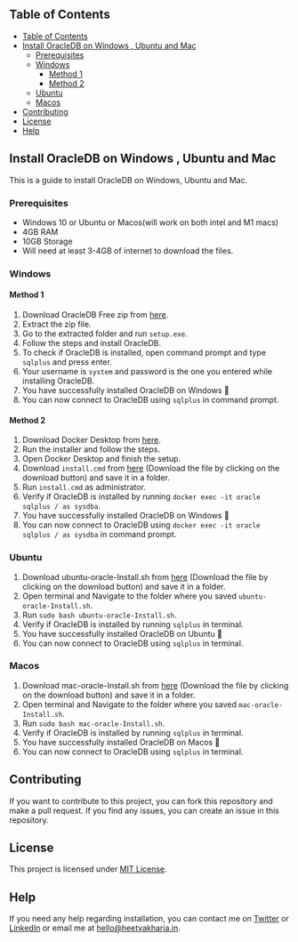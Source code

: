 ## Table of Contents
- [Table of Contents](#table-of-contents)
- [Install OracleDB on Windows , Ubuntu and Mac](#install-oracledb-on-windows--ubuntu-and-mac)
  - [Prerequisites](#prerequisites)
  - [Windows](#windows)
    - [Method 1](#method-1)
    - [Method 2](#method-2)
  - [Ubuntu](#ubuntu)
  - [Macos](#macos)
- [Contributing](#contributing)
- [License](#license)
- [Help](#help)
## Install OracleDB on Windows , Ubuntu and Mac
This is a guide to install OracleDB on Windows, Ubuntu and Mac.
### Prerequisites
- Windows 10 or Ubuntu or Macos(will work on both intel and M1 macs)
- 4GB RAM
- 10GB Storage
- Will need at least 3-4GB of internet to download the files.
### Windows
#### Method 1
1. Download OracleDB Free zip from [here](https://www.oracle.com/in/database/technologies/oracle-database-software-downloads.html).
2. Extract the zip file.
3. Go to the extracted folder and run `setup.exe`.
4. Follow the steps and install OracleDB.
5. To check if OracleDB is installed, open command prompt and type `sqlplus` and press enter.
6. Your username is `system` and password is the one you entered while installing OracleDB.
7. You have successfully installed OracleDB on Windows 🎉
8. You can now connect to OracleDB using `sqlplus` in command prompt.
#### Method 2
1. Download Docker Desktop from [here](https://www.docker.com/products/docker-desktop).
2. Run the installer and follow the steps.
3. Open Docker Desktop and finish the setup.
4. Download `install.cmd` from [here](/install.cmd) (Download the file by clicking on the download button) and save it in a folder.
5. Run `install.cmd` as administrator.
6. Verify if OracleDB is installed by running `docker exec -it oracle sqlplus / as sysdba`.
7. You have successfully installed OracleDB on Windows 🎉
8. You can now connect to OracleDB using `docker exec -it oracle sqlplus / as sysdba` in command prompt.

### Ubuntu
1. Download ubuntu-oracle-Install.sh from [here](/ubuntu-oracle-Install.sh) (Download the file by clicking on the download button) and save it in a folder.
2. Open terminal and Navigate to the folder where you saved `ubuntu-oracle-Install.sh`.
3. Run `sudo bash ubuntu-oracle-Install.sh`.
4. Verify if OracleDB is installed by running `sqlplus` in terminal.
5. You have successfully installed OracleDB on Ubuntu 🎉
6. You can now connect to OracleDB using `sqlplus` in terminal.
### Macos
1. Download mac-oracle-Install.sh from [here](/mac-oracle-Install.sh) (Download the file by clicking on the download button) and save it in a folder.
2. Open terminal and Navigate to the folder where you saved `mac-oracle-Install.sh`.
3. Run `sudo bash mac-oracle-Install.sh`.
4. Verify if OracleDB is installed by running `sqlplus` in terminal.
5. You have successfully installed OracleDB on Macos 🎉
6. You can now connect to OracleDB using `sqlplus` in terminal.

## Contributing
If you want to contribute to this project, you can fork this repository and make a pull request. If you find any issues, you can create an issue in this repository.

## License
This project is licensed under [MIT License](/LICENSE).

## Help 
If you need any help regarding installation, you can contact me on [Twitter](https://twitter.com/vakhariaheet) or [LinkedIn](https://www.linkedin.com/in/vakhariaheet/) or email me at hello@heetvakharia.in.
